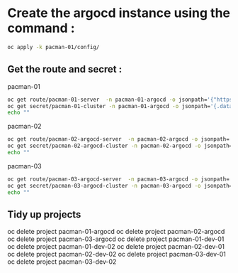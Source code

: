 # Create the argocd instance using the command : 

````bash
oc apply -k pacman-01/config/
````

## Get the route and secret :

pacman-01

````bash
oc get route/pacman-01-server  -n pacman-01-argocd -o jsonpath='{"https://"}{.spec.host}{"\n"}'
oc get secret/pacman-01-cluster -n pacman-01-argocd -o jsonpath='{.data.admin\.password}'| base64 -d 
echo ""
````

pacman-02

````bash
oc get route/pacman-02-argocd-server  -n pacman-02-argocd -o jsonpath='{"https://"}{.spec.host}{"\n"}'
oc get secret/pacman-02-argocd-cluster -n pacman-02-argocd -o jsonpath='{.data.admin\.password}'| base64 -d 
echo ""
````

pacman-03

````bash
oc get route/pacman-03-argocd-server  -n pacman-03-argocd -o jsonpath='{"https://"}{.spec.host}{"\n"}'
oc get secret/pacman-03-argocd-cluster -n pacman-03-argocd -o jsonpath='{.data.admin\.password}'| base64 -d 
echo ""
````

## Tidy up projects

oc delete project pacman-01-argocd
oc delete project pacman-02-argocd
oc delete project pacman-03-argocd
oc delete project pacman-01-dev-01
oc delete project pacman-01-dev-02
oc delete project pacman-02-dev-01
oc delete project pacman-02-dev-02
oc delete project pacman-03-dev-01
oc delete project pacman-03-dev-02